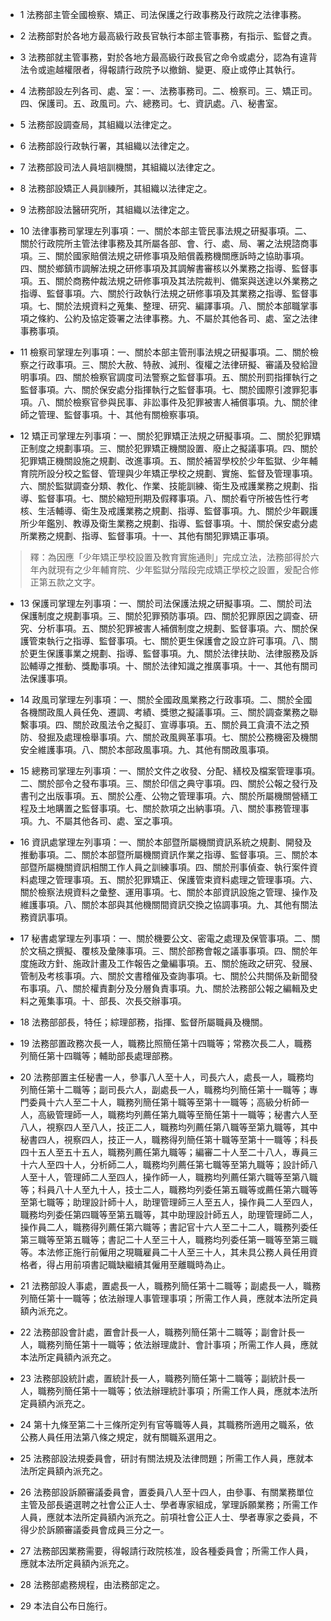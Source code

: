 * 1 法務部主管全國檢察、矯正、司法保護之行政事務及行政院之法律事務。

* 2 法務部對於各地方最高級行政長官執行本部主管事務，有指示、監督之責。

* 3 法務部就主管事務，對於各地方最高級行政長官之命令或處分，認為有違背法令或逾越權限者，得報請行政院予以撤銷、變更、廢止或停止其執行。

* 4 法務部設左列各司、處、室：一、法務事務司。二、檢察司。三、矯正司。四、保護司。五、政風司。六、總務司。七、資訊處。八、秘書室。

* 5 法務部設調查局，其組織以法律定之。

* 6 法務部設行政執行署，其組織以法律定之。

* 7 法務部設司法人員培訓機關，其組織以法律定之。

* 8 法務部設矯正人員訓練所，其組織以法律定之。

* 9 法務部設法醫研究所，其組織以法律定之。

* 10 法律事務司掌理左列事項：一、關於本部主管民事法規之研擬事項。二、關於行政院所主管法律事務及其所屬各部、會、行、處、局、署之法規諮商事項。三、關於國家賠償法規之研修事項及賠償義務機關應訴時之協助事項。四、關於鄉鎮市調解法規之研修事項及其調解書審核以外業務之指導、監督事項。五、關於商務仲裁法規之研修事項及其法院裁判、備案與送達以外業務之指導、監督事項。六、關於行政執行法規之研修事項及其業務之指導、監督事項。七、關於法規資料之蒐集、整理、研究、編譯事項。八、關於本部職掌事項之條約、公約及協定簽署之法律事務。九、不屬於其他各司、處、室之法律事務事項。

* 11 檢察司掌理左列事項：一、關於本部主管刑事法規之研擬事項。二、關於檢察之行政事項。三、關於大赦、特赦、減刑、復權之法律研擬、審議及發給證明事項。四、關於檢察官調度司法警察之監督事項。五、關於刑罰指揮執行之監督事項。六、關於保安處分指揮執行之監督事項。七、關於國際引渡罪犯事項。八、關於檢察官參與民事、非訟事件及犯罪被害人補償事項。九、關於律師之管理、監督事項。十、其他有關檢察事項。

* 12 矯正司掌理左列事項：一、關於犯罪矯正法規之研擬事項。二、關於犯罪矯正制度之規劃事項。三、關於犯罪矯正機關設置、廢止之擬議事項。四、關於犯罪矯正機關設施之規劃、改進事項。五、關於補習學校於少年監獄、少年輔育院所設分校之監督、管理與少年矯正學校之規劃、實施、監督及管理事項。六、關於監獄調查分類、教化、作業、技能訓練、衛生及戒護業務之規劃、指導、監督事項。七、關於縮短刑期及假釋事項。八、關於看守所被告性行考核、生活輔導、衛生及戒護業務之規劃、指導、監督事項。九、關於少年觀護所少年鑑別、教導及衛生業務之規劃、指導、監督事項。十、關於保安處分處所業務之規劃、指導、監督事項。十一、其他有關犯罪矯正事項。

> 釋：為因應「少年矯正學校設置及教育實施通則」完成立法，法務部得於六年內就現有之少年輔育院、少年監獄分階段完成矯正學校之設置，爰配合修正第五款之文字。

* 13 保護司掌理左列事項：一、關於司法保護法規之研擬事項。二、關於司法保護制度之規劃事項。三、關於犯罪預防事項。四、關於犯罪原因之調查、研究、分析事項。五、關於犯罪被害人補償制度之規劃、監督事項。六、關於保護管束執行之指導、監督事項。七、關於更生保護會之設立許可事項。八、關於更生保護事業之規劃、指導、監督事項。九、關於法律扶助、法律服務及訴訟輔導之推動、獎勵事項。十、關於法律知識之推廣事項。十一、其他有關司法保護事項。

* 14 政風司掌理左列事項：一、關於全國政風業務之行政事項。二、關於全國各機關政風人員任免、遷調、考績、獎懲之擬議事項。三、關於調查業務之聯繫事項。四、關於政風法令之擬訂、宣導事項。五、關於員工貪瀆不法之預防、發掘及處理檢舉事項。六、關於政風興革事項。七、關於公務機密及機關安全維護事項。八、關於本部政風事項。九、其他有關政風事項。

* 15 總務司掌理左列事項：一、關於文件之收發、分配、繕校及檔案管理事項。二、關於部令之發布事項。三、關於印信之典守事項。四、關於公報之發行及書刊之出版事項。五、關於公產、公物之管理事項。六、關於所屬機關營繕工程及土地購置之監督事項。七、關於款項之出納事項。八、關於事務管理事項。九、不屬其他各司、處、室之事項。

* 16 資訊處掌理左列事項：一、關於本部暨所屬機關資訊系統之規劃、開發及推動事項。二、關於本部暨所屬機關資訊作業之指導、監督事項。三、關於本部暨所屬機關資訊相關工作人員之訓練事項。四、關於刑事偵查、執行案件資料處理之管理事項。五、關於犯罪矯正、保護管束資料處理之管理事項。六、關於檢察法規資料之彙整、運用事項。七、關於本部資訊設施之管理、操作及維護事項。八、關於本部與其他機關間資訊交換之協調事項。九、其他有關法務資訊事項。

* 17 秘書處掌理左列事項：一、關於機要公文、密電之處理及保管事項。二、關於文稿之撰擬、覆核及彙陳事項。三、關於部務會報之議事事項。四、關於年度施政方針、施政計畫及工作報告之彙編事項。五、關於施政之研究、發展、管制及考核事項。六、關於文書稽催及查詢事項。七、關於公共關係及新聞發布事項。八、關於權責劃分及分層負責事項。九、關於法務部公報之編輯及史料之蒐集事項。十、部長、次長交辦事項。

* 18 法務部部長，特任；綜理部務，指揮、監督所屬職員及機關。

* 19 法務部置政務次長一人，職務比照簡任第十四職等；常務次長二人，職務列簡任第十四職等；輔助部長處理部務。

* 20 法務部置主任秘書一人，參事八人至十人，司長六人，處長一人，職務均列簡任第十二職等；副司長六人，副處長一人，職務均列簡任第十一職等；專門委員十六人至二十人，職務列簡任第十職等至第十一職等；高級分析師一人，高級管理師一人，職務均列薦任第九職等至簡任第十一職等；秘書六人至八人，視察四人至八人，技正二人，職務均列薦任第八職等至第九職等，其中秘書四人，視察四人，技正一人，職務得列簡任第十職等至第十一職等；科長四十五人至五十五人，職務列薦任第九職等；編審二十人至二十八人，專員三十六人至四十人，分析師二人，職務均列薦任第七職等至第九職等；設計師八人至十人，管理師二人至四人，操作師一人，職務均列薦任第六職等至第八職等；科員八十人至九十人，技士二人，職務均列委任第五職等或薦任第六職等至第七職等；助理設計師十人，助理管理師三人至五人，操作員二人至四人，職務均列委任第四職等至第五職等，其中助理設計師五人，助理管理師二人，操作員二人，職務得列薦任第六職等；書記官十六人至二十二人，職務列委任第三職等至第五職等；書記二十人至三十人，職務均列委任第一職等至第三職等。本法修正施行前僱用之現職雇員二十人至三十人，其未具公務人員任用資格者，得占用前項書記職缺繼續其僱用至離職時為止。

* 21 法務部設人事處，置處長一人，職務列簡任第十二職等；副處長一人，職務列簡任第十一職等；依法辦理人事管理事項；所需工作人員，應就本法所定員額內派充之。

* 22 法務部設會計處，置會計長一人，職務列簡任第十二職等；副會計長一人，職務列簡任第十一職等；依法辦理歲計、會計事項；所需工作人員，應就本法所定員額內派充之。

* 23 法務部設統計處，置統計長一人，職務列簡任第十二職等；副統計長一人，職務列簡任第十一職等；依法辦理統計事項；所需工作人員，應就本法所定員額內派充之。

* 24 第十九條至第二十三條所定列有官等職等人員，其職務所適用之職系，依公務人員任用法第八條之規定，就有關職系選用之。

* 25 法務部設法規委員會，研討有關法規及法律問題；所需工作人員，應就本法所定員額內派充之。

* 26 法務部設訴願審議委員會，置委員八人至十四人，由參事、有關業務單位主管及部長遴選聘之社會公正人士、學者專家組成，掌理訴願業務；所需工作人員，應就本法所定員額內派充之。前項社會公正人士、學者專家之委員，不得少於訴願審議委員會成員三分之一。

* 27 法務部因業務需要，得報請行政院核准，設各種委員會；所需工作人員，應就本法所定員額內派充之。

* 28 法務部處務規程，由法務部定之。

* 29 本法自公布日施行。


